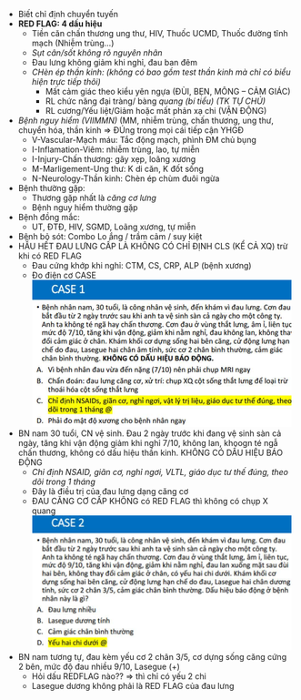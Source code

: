 - Biết chỉ định chuyển tuyến
- **RED FLAG: 4 dấu hiệu**
	- Tiền căn chấn thương ung thư, HIV, Thuốc UCMD, Thuốc đường tĩnh mạch (Nhiễm trùng…)
	- _Sụt cân/sốt không rõ nguyên nhân_
	- Đau lưng không giảm khi nghỉ, đau ban đêm
	- _CHèn ép thần kinh: (không có bao gồm test thần kinh mà chỉ có biểu hiện trực tiếp thôi)_
		- Mất cảm giác theo kiểu yên ngựa (ĐÙI, BẸN, MÔNG – CẢM GIÁC)
		- RL chức năng đại tràng/ bàng _quang (bí tiểu) (TK TỰ CHỦ)_
		- RL cương/Yếu liệt/Giảm hoặc mất phản xạ chi (VẬN ĐỘNG)
- _Bệnh nguy hiểm (VIIMMN)_ (MM, nhiễm trùng, chấn thương, ung thư, chuyển hóa, thần kinh => ĐÚng trong mọi cái tiếp cận YHGĐ
	- V-Vascular-Mạch máu: Tắc động mạch, phình ĐM chủ bụng
	- I-Inflamation-Viêm: nhiễm trùng, lao, tự miễn
	- I-Injury-Chấn thương: gãy xẹp, loãng xương
	- M-Marligement-Ung thư: K di căn, K đốt sống
	- N-Neurology-Thần kinh: Chèn ép chùm đuôi ngừa
- Bệnh thường gặp:
	- Thương gặp nhất là _căng cơ lưng_
	- Bệnh nguy hiểm thường gặp
- Bệnh đồng mắc:
	- UT, ĐTĐ, HIV, SGMD, Loãng xương, tự miễn
- Bệnh bỏ sót: Combo Lo ắng / trầm cảm / suy kiệt
- HẦU HẾT ĐAU LƯNG CẤP LÀ KHÔNG CÓ CHỈ ĐỊNH CLS (KỂ CẢ XQ) trừ khi có RED FLAG
	- Đau cứng khớp khi nghỉ: CTM, CS, CRP, ALP (bệnh xương)
	- Đo điện cơ
CASE
![Buổi 4 - CXK - Hệ sinh sản-1687394248962.jpeg](../../../../200%20Files/image/image/Bu%E1%BB%95i%204%20-%20CXK%20-%20H%E1%BB%87%20sinh%20s%E1%BA%A3n-1687394248962.jpeg)
- BN nam 30 tuổi, CN vệ sinh. Đau 2 ngày trước khi đang vệ sinh sàn cả ngày, tăng khi vận động giảm khi nghỉ 7/10, không lan, khoogn té ngẫ chấn thương, không có dấu hiệu thần kinh. KHÔNG CÓ DẤU HIỆU BÁO ĐỘNG
	- _Chỉ định NSAID, giãn cơ, nghỉ ngơi, VLTL, giáo dục tư thế đúng, theo dõi trong 1 tháng_
	- Đây là điều trị của đau lưng dạng căng cơ
	- ĐAU CĂNG CƠ CẤP KHÔNG có RED FLAG thì không có chụp X quang
![Buổi 4 - CXK - Hệ sinh sản-1687394242838.jpeg](../../../../200%20Files/image/image/Bu%E1%BB%95i%204%20-%20CXK%20-%20H%E1%BB%87%20sinh%20s%E1%BA%A3n-1687394242838.jpeg)  
- BN nam tương tự, đau kèm yếu cơ 2 chân 3/5, cơ dựng sống căng cứng 2 bên, mức độ đau nhiều 9/10, Lasegue (+)
	- Hỏi dấu REDFLAG nào?? => thì chỉ có yếu 2 chi
	- Lasegue dương không phải là RED FLAG của đau lưng